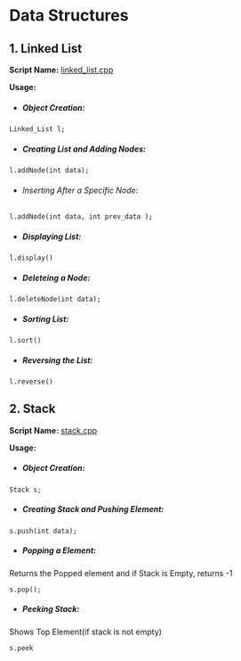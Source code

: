 
# Data Structures 
## 1. Linked List 
**Script Name:** [linked_list.cpp](https://github.com/adityavkulkarni/Data_Structures_Codes/blob/master/linked_list.cpp)

**Usage:**	
- ##### Object Creation:
```
Linked_List l;
```
- ##### Creating List and Adding Nodes:
```
l.addNode(int data);
```
- ###### Inserting After a Specific Node:
```
l.addNode(int data, int prev_data );
```
- ##### Displaying List:
```
l.display()
```
- ##### Deleteing a Node:
```
l.deleteNode(int data);
```
- ##### Sorting List:
```
l.sort()
```
- ##### Reversing the List:
```
l.reverse()
```

## 2. Stack 
**Script Name:** [stack.cpp](https://github.com/adityavkulkarni/Data_Structures_Codes/blob/master/stack.cpp)

**Usage:**	
- ##### Object Creation:
```
Stack s;
```
- ##### Creating Stack and Pushing Element:
```
s.push(int data);
```
- ##### Popping a Element:
Returns the Popped element and if Stack is Empty, returns -1
```
s.pop();
```
- ##### Peeking Stack: 
Shows Top Element(if stack is not empty)
```
s.peek
```


